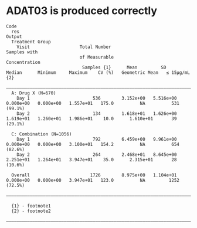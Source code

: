# ADAT03 is produced correctly

    Code
      res
    Output
      Treatment Group                                                                                                                              
        Visit                   Total Number                                                                                          Samples with 
                                of Measurable                                                                                         Concentration
                                 Samples {1}      Mean         SD        Median      Minimum     Maximum    CV (%)   Geometric Mean   ≤ 15μg/mL {2}
      —————————————————————————————————————————————————————————————————————————————————————————————————————————————————————————————————————————————
      A: Drug X (N=670)                                                                                                                            
        Day 1                        536        3.152e+00   5.516e+00   0.000e+00   0.000e+00   1.557e+01   175.0          NA          531 (99.1%) 
        Day 2                        134        1.618e+01   1.626e+00   1.619e+01   1.260e+01   1.986e+01    10.0      1.610e+01       39 (29.1%)  
      
      C: Combination (N=1056)                                                                                                                      
        Day 1                        792        6.459e+00   9.961e+00   0.000e+00   0.000e+00   3.100e+01   154.2          NA          654 (82.6%) 
        Day 2                        264        2.468e+01   8.645e+00   2.251e+01   1.264e+01   3.947e+01    35.0      2.315e+01       28 (10.6%)  
      
      Overall                       1726        8.975e+00   1.104e+01   0.000e+00   0.000e+00   3.947e+01   123.0          NA         1252 (72.5%) 
      —————————————————————————————————————————————————————————————————————————————————————————————————————————————————————————————————————————————
      
      {1} - footnote1
      {2} - footnote2
      —————————————————————————————————————————————————————————————————————————————————————————————————————————————————————————————————————————————
      

